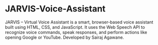 # JARVIS-Voice-Assistant
JARVIS – Virtual Voice Assistant is a smart, browser-based voice assistant built using HTML, CSS, and JavaScript. It uses the Web Speech API to recognize voice commands, speak responses, and perform actions like opening Google or YouTube. Developed by Sairaj Agawane.
